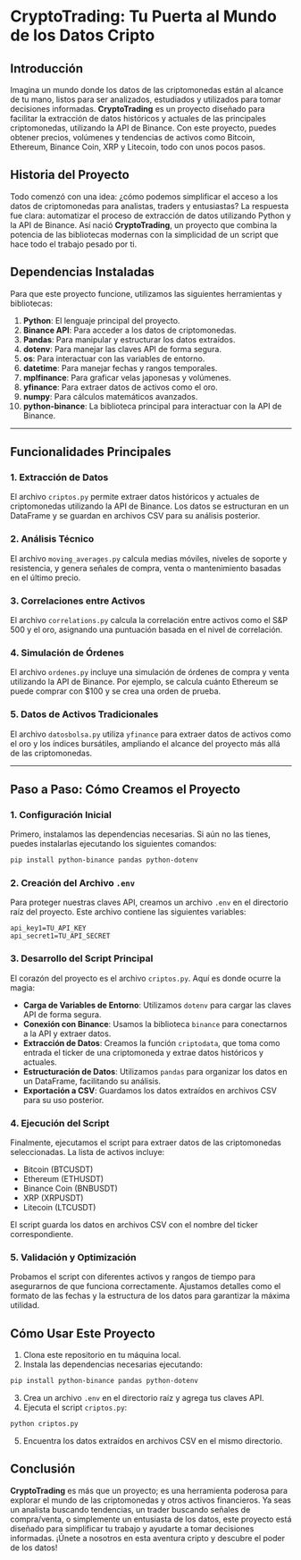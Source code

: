 # CryptoTrading: Tu Puerta al Mundo de los Datos Cripto

## Introducción

Imagina un mundo donde los datos de las criptomonedas están al alcance de tu mano, listos para ser analizados, estudiados y utilizados para tomar decisiones informadas. **CryptoTrading** es un proyecto diseñado para facilitar la extracción de datos históricos y actuales de las principales criptomonedas, utilizando la API de Binance. Con este proyecto, puedes obtener precios, volúmenes y tendencias de activos como Bitcoin, Ethereum, Binance Coin, XRP y Litecoin, todo con unos pocos pasos.

## Historia del Proyecto

Todo comenzó con una idea: ¿cómo podemos simplificar el acceso a los datos de criptomonedas para analistas, traders y entusiastas? La respuesta fue clara: automatizar el proceso de extracción de datos utilizando Python y la API de Binance. Así nació **CryptoTrading**, un proyecto que combina la potencia de las bibliotecas modernas con la simplicidad de un script que hace todo el trabajo pesado por ti.

## Dependencias Instaladas

Para que este proyecto funcione, utilizamos las siguientes herramientas y bibliotecas:

1. **Python**: El lenguaje principal del proyecto.
2. **Binance API**: Para acceder a los datos de criptomonedas.
3. **Pandas**: Para manipular y estructurar los datos extraídos.
4. **dotenv**: Para manejar las claves API de forma segura.
5. **os**: Para interactuar con las variables de entorno.
6. **datetime**: Para manejar fechas y rangos temporales.
7. **mplfinance**: Para graficar velas japonesas y volúmenes.
8. **yfinance**: Para extraer datos de activos como el oro.
9. **numpy**: Para cálculos matemáticos avanzados.
10. **python-binance**: La biblioteca principal para interactuar con la API de Binance.

---
## Funcionalidades Principales

### **1. Extracción de Datos**
El archivo `criptos.py` permite extraer datos históricos y actuales de criptomonedas utilizando la API de Binance. Los datos se estructuran en un DataFrame y se guardan en archivos CSV para su análisis posterior.

### **2. Análisis Técnico**
El archivo `moving_averages.py` calcula medias móviles, niveles de soporte y resistencia, y genera señales de compra, venta o mantenimiento basadas en el último precio.

### **3. Correlaciones entre Activos**
El archivo `correlations.py` calcula la correlación entre activos como el S&P 500 y el oro, asignando una puntuación basada en el nivel de correlación.

### **4. Simulación de Órdenes**
El archivo `ordenes.py` incluye una simulación de órdenes de compra y venta utilizando la API de Binance. Por ejemplo, se calcula cuánto Ethereum se puede comprar con $100 y se crea una orden de prueba.

### **5. Datos de Activos Tradicionales**
El archivo `datosbolsa.py` utiliza `yfinance` para extraer datos de activos como el oro y los índices bursátiles, ampliando el alcance del proyecto más allá de las criptomonedas.

---


## Paso a Paso: Cómo Creamos el Proyecto

### 1. Configuración Inicial
Primero, instalamos las dependencias necesarias. Si aún no las tienes, puedes instalarlas ejecutando los siguientes comandos:

```bash
pip install python-binance pandas python-dotenv
```

### 2. Creación del Archivo `.env`
Para proteger nuestras claves API, creamos un archivo `.env` en el directorio raíz del proyecto. Este archivo contiene las siguientes variables:

```
api_key1=TU_API_KEY
api_secret1=TU_API_SECRET
```

### 3. Desarrollo del Script Principal
El corazón del proyecto es el archivo `criptos.py`. Aquí es donde ocurre la magia:

- **Carga de Variables de Entorno**: Utilizamos `dotenv` para cargar las claves API de forma segura.
- **Conexión con Binance**: Usamos la biblioteca `binance` para conectarnos a la API y extraer datos.
- **Extracción de Datos**: Creamos la función `criptodata`, que toma como entrada el ticker de una criptomoneda y extrae datos históricos y actuales.
- **Estructuración de Datos**: Utilizamos `pandas` para organizar los datos en un DataFrame, facilitando su análisis.
- **Exportación a CSV**: Guardamos los datos extraídos en archivos CSV para su uso posterior.

### 4. Ejecución del Script
Finalmente, ejecutamos el script para extraer datos de las criptomonedas seleccionadas. La lista de activos incluye:

- Bitcoin (BTCUSDT)
- Ethereum (ETHUSDT)
- Binance Coin (BNBUSDT)
- XRP (XRPUSDT)
- Litecoin (LTCUSDT)

El script guarda los datos en archivos CSV con el nombre del ticker correspondiente.

### 5. Validación y Optimización
Probamos el script con diferentes activos y rangos de tiempo para asegurarnos de que funciona correctamente. Ajustamos detalles como el formato de las fechas y la estructura de los datos para garantizar la máxima utilidad.

## Cómo Usar Este Proyecto

1. Clona este repositorio en tu máquina local.
2. Instala las dependencias necesarias ejecutando:

```bash
pip install python-binance pandas python-dotenv
```

3. Crea un archivo `.env` en el directorio raíz y agrega tus claves API.
4. Ejecuta el script `criptos.py`:

```bash
python criptos.py
```

5. Encuentra los datos extraídos en archivos CSV en el mismo directorio.

## Conclusión

**CryptoTrading** es más que un proyecto; es una herramienta poderosa para explorar el mundo de las criptomonedas y otros activos financieros. Ya seas un analista buscando tendencias, un trader buscando señales de compra/venta, o simplemente un entusiasta de los datos, este proyecto está diseñado para simplificar tu trabajo y ayudarte a tomar decisiones informadas. ¡Únete a nosotros en esta aventura cripto y descubre el poder de los datos!